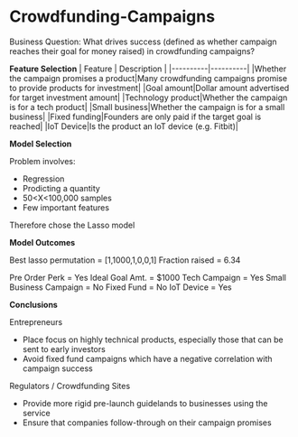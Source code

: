 # Crowdfunding-Campaigns

Business Question: What drives success (defined as whether campaign reaches their goal for money raised) in crowdfunding campaigns?

**Feature Selection**
| Feature  | Description |
|----------|----------|
|Whether the campaign promises a product|Many crowdfunding campaigns promise to provide products for investment|
|Goal amount|Dollar amount advertised for target investment amount|
|Technology product|Whether the campaign is for a tech product|
|Small business|Whether the campaign is for a small business|
|Fixed funding|Founders are only paid if the target goal is reached|
|IoT Device|Is the product an IoT device (e.g. Fitbit)|

**Model Selection**

Problem involves:
- Regression
- Prodicting a quantity
- 50<X<100,000 samples
- Few important features

Therefore chose the Lasso model

**Model Outcomes**

Best lasso permutation = [1,1000,1,0,0,1]
Fraction raised = 6.34

Pre Order Perk = Yes
Ideal Goal Amt. = $1000
Tech Campaign = Yes
Small Business Campaign = No
Fixed Fund = No
IoT Device = Yes

**Conclusions**

Entrepreneurs
- Place focus on highly technical products, especially those that can be sent to early investors
- Avoid fixed fund campaigns which have a negative correlation with campaign success

Regulators / Crowdfunding Sites
- Provide more rigid pre-launch guidelands to businesses using the service
- Ensure that companies follow-through on their campaign promises

      
